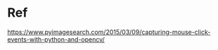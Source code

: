 # Ref 
https://www.pyimagesearch.com/2015/03/09/capturing-mouse-click-events-with-python-and-opencv/